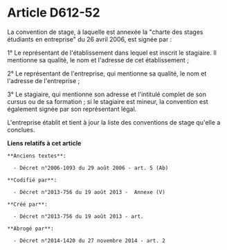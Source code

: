 # Article D612-52

La convention de stage, à laquelle est annexée la "charte des stages étudiants en entreprise" du 26 avril 2006, est signée
par :

1° Le représentant de l'établissement dans lequel est inscrit le stagiaire. Il mentionne sa qualité, le nom et l'adresse de
cet établissement ;

2° Le représentant de l'entreprise, qui mentionne sa qualité, le nom et l'adresse de l'entreprise ;

3° Le stagiaire, qui mentionne son adresse et l'intitulé complet de son cursus ou de sa formation ; si le stagiaire est
mineur, la convention est également signée par son représentant légal.

L'entreprise établit et tient à jour la liste des conventions de stage qu'elle a conclues.

**Liens relatifs à cet article**

	**Anciens textes**:

	  - Décret n°2006-1093 du 29 août 2006 - art. 5 (Ab)

	**Codifié par**:

	  - Décret n°2013-756 du 19 août 2013 -  Annexe (V)

	**Créé par**:

	  - Décret n°2013-756 du 19 août 2013 - art.

	**Abrogé par**:

	  - Décret n°2014-1420 du 27 novembre 2014 - art. 2

